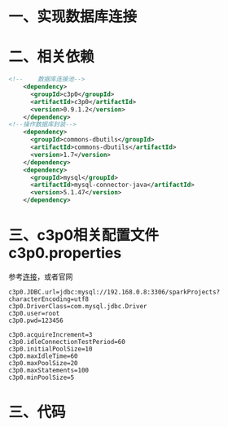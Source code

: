 # 一、实现数据库连接



# 二、相关依赖

```xml
<!--    数据库连接池-->
    <dependency>
      <groupId>c3p0</groupId>
      <artifactId>c3p0</artifactId>
      <version>0.9.1.2</version>
    </dependency>
<!--操作数据库封装-->
    <dependency>
      <groupId>commons-dbutils</groupId>
      <artifactId>commons-dbutils</artifactId>
      <version>1.7</version>
    </dependency>
    <dependency>
      <groupId>mysql</groupId>
      <artifactId>mysql-connector-java</artifactId>
      <version>5.1.47</version>
    </dependency>
```



# 三、c3p0相关配置文件c3p0.properties

参考[连接](https://blog.csdn.net/jdq928/article/details/84519141)，或者官网

```properties
c3p0.JDBC.url=jdbc:mysql://192.168.0.8:3306/sparkProjects?characterEncoding=utf8 
c3p0.DriverClass=com.mysql.jdbc.Driver 
c3p0.user=root 
c3p0.pwd=123456

c3p0.acquireIncrement=3 
c3p0.idleConnectionTestPeriod=60 
c3p0.initialPoolSize=10 
c3p0.maxIdleTime=60 
c3p0.maxPoolSize=20 
c3p0.maxStatements=100 
c3p0.minPoolSize=5 
```



# 三、代码



